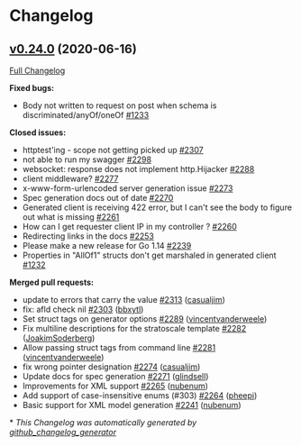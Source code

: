 # Changelog

## [v0.24.0](https://github.com/cloudentity/go-swagger/tree/v0.24.0) (2020-06-16)

[Full Changelog](https://github.com/cloudentity/go-swagger/compare/v0.23.0...v0.24.0)

**Fixed bugs:**

- Body not written to request on post when schema is discriminated/anyOf/oneOf [\#1233](https://github.com/cloudentity/go-swagger/issues/1233)

**Closed issues:**

- httptest'ing - scope not getting picked up [\#2307](https://github.com/cloudentity/go-swagger/issues/2307)
- not able to run my swagger  [\#2298](https://github.com/cloudentity/go-swagger/issues/2298)
- websocket: response does not implement http.Hijacker [\#2288](https://github.com/cloudentity/go-swagger/issues/2288)
- client middleware? [\#2277](https://github.com/cloudentity/go-swagger/issues/2277)
- x-www-form-urlencoded server generation issue [\#2273](https://github.com/cloudentity/go-swagger/issues/2273)
- Spec generation docs out of date [\#2270](https://github.com/cloudentity/go-swagger/issues/2270)
- Generated client is receiving 422 error, but I can't see the body to figure out what is missing [\#2261](https://github.com/cloudentity/go-swagger/issues/2261)
- How can I get requester client IP in my controller ? [\#2260](https://github.com/cloudentity/go-swagger/issues/2260)
- Redirecting links in the docs [\#2253](https://github.com/cloudentity/go-swagger/issues/2253)
- Please make a new release for Go 1.14 [\#2239](https://github.com/cloudentity/go-swagger/issues/2239)
- Properties in "AllOf1" structs don't get marshaled in generated client [\#1232](https://github.com/cloudentity/go-swagger/issues/1232)

**Merged pull requests:**

- update to errors that carry the value [\#2313](https://github.com/cloudentity/go-swagger/pull/2313) ([casualjim](https://github.com/casualjim))
- fix: afld check nil [\#2303](https://github.com/cloudentity/go-swagger/pull/2303) ([bbxytl](https://github.com/bbxytl))
- Set struct tags on generator options [\#2289](https://github.com/cloudentity/go-swagger/pull/2289) ([vincentvanderweele](https://github.com/vincentvanderweele))
- Fix multiline descriptions for the stratoscale template [\#2282](https://github.com/cloudentity/go-swagger/pull/2282) ([JoakimSoderberg](https://github.com/JoakimSoderberg))
- Allow passing struct tags from command line [\#2281](https://github.com/cloudentity/go-swagger/pull/2281) ([vincentvanderweele](https://github.com/vincentvanderweele))
- fix wrong pointer designation [\#2274](https://github.com/cloudentity/go-swagger/pull/2274) ([casualjim](https://github.com/casualjim))
- Update docs for spec generation [\#2271](https://github.com/cloudentity/go-swagger/pull/2271) ([glindsell](https://github.com/glindsell))
- Improvements for XML support [\#2265](https://github.com/cloudentity/go-swagger/pull/2265) ([nubenum](https://github.com/nubenum))
- Add support of case-insensitive enums \(\#303\) [\#2264](https://github.com/cloudentity/go-swagger/pull/2264) ([pheepi](https://github.com/pheepi))
- Basic support for XML model generation [\#2241](https://github.com/cloudentity/go-swagger/pull/2241) ([nubenum](https://github.com/nubenum))



\* *This Changelog was automatically generated by [github_changelog_generator](https://github.com/github-changelog-generator/github-changelog-generator)*
